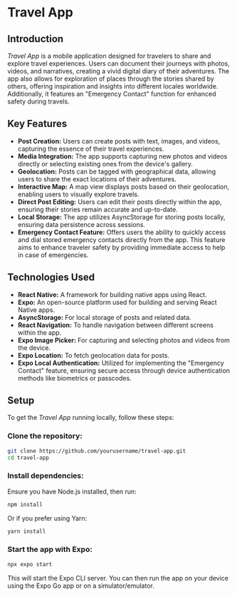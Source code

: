 
# Travel App

## Introduction

*Travel App* is a mobile application designed for travelers to share and explore travel experiences. Users can document their journeys with photos, videos, and narratives, creating a vivid digital diary of their adventures. The app also allows for exploration of places through the stories shared by others, offering inspiration and insights into different locales worldwide. Additionally, it features an "Emergency Contact" function for enhanced safety during travels.

## Key Features

- **Post Creation:** Users can create posts with text, images, and videos, capturing the essence of their travel experiences.
- **Media Integration:** The app supports capturing new photos and videos directly or selecting existing ones from the device's gallery.
- **Geolocation:** Posts can be tagged with geographical data, allowing users to share the exact locations of their adventures.
- **Interactive Map:** A map view displays posts based on their geolocation, enabling users to visually explore travels.
- **Direct Post Editing:** Users can edit their posts directly within the app, ensuring their stories remain accurate and up-to-date.
- **Local Storage:** The app utilizes AsyncStorage for storing posts locally, ensuring data persistence across sessions.
- **Emergency Contact Feature:** Offers users the ability to quickly access and dial stored emergency contacts directly from the app. This feature aims to enhance traveler safety by providing immediate access to help in case of emergencies.

## Technologies Used

- **React Native:** A framework for building native apps using React.
- **Expo:** An open-source platform used for building and serving React Native apps.
- **AsyncStorage:** For local storage of posts and related data.
- **React Navigation:** To handle navigation between different screens within the app.
- **Expo Image Picker:** For capturing and selecting photos and videos from the device.
- **Expo Location:** To fetch geolocation data for posts.
- **Expo Local Authentication:** Utilized for implementing the "Emergency Contact" feature, ensuring secure access through device authentication methods like biometrics or passcodes.

## Setup

To get the *Travel App* running locally, follow these steps:

### Clone the repository:

```sh
git clone https://github.com/yourusername/travel-app.git
cd travel-app
```

### Install dependencies:

Ensure you have Node.js installed, then run:

```sh
npm install
```

Or if you prefer using Yarn:

```sh
yarn install
```

### Start the app with Expo:

```sh
npx expo start
```

This will start the Expo CLI server. You can then run the app on your device using the Expo Go app or on a simulator/emulator.

